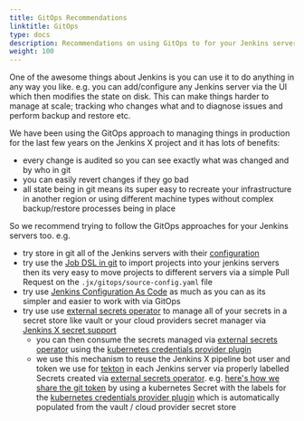 ```yaml
---
title: GitOps Recommendations
linktitle: GitOps
type: docs
description: Recommendations on using GitOps to for your Jenkins servers
weight: 100
---
```


One of the awesome things about Jenkins is you can use it to do anything in any way you like. e.g. you can add/configure any Jenkins server via the UI which then modifies the state on disk. This can make things harder to manage at scale; tracking who changes what and to diagnose issues and perform backup and restore etc.

We have been using the GitOps approach to managing things in production for the last few years on the Jenkins X project and it has lots of benefits:

* every change is audited so you can see exactly what was changed and by who in git
* you can easily revert changes if they go bad
* all state being in git means its super easy to recreate your infrastructure in another region or using different machine types without complex backup/restore processes being in place

So we recommend trying to follow the GitOps approaches for your Jenkins servers too. e.g.

* try store in git all of the Jenkins servers with their [configuration](/v3/admin/guides/jenkins/getting-started/#configure-jenkins)
* try use the [Job DSL in git](/v3/admin/guides/jenkins/getting-started/#job-dsl) to import projects into your jenkins servers then its very easy to move projects to different servers via a simple Pull Request on the `.jx/gitops/source-config.yaml` file 
* try use [Jenkins Configuration As Code](https://www.jenkins.io/projects/jcasc/) as much as you can as its simpler and easier to work with via GitOps
* try use use [external secrets operator](https://github.com/external-secrets/external-secrets) to manage all of your secrets in a secret store like vault or your cloud providers secret manager via [Jenkins X secret support](/v3/admin/setup/secrets/)
  * you can then consume the secrets managed via [external secrets operator](https://github.com/external-secrets/external-secrets) using the [kubernetes credentials provider plugin](https://plugins.jenkins.io/kubernetes-credentials-provider/)
  * we use this mechanism to reuse the Jenkins X pipeline bot user and token we use for [tekton](https://github.com/tektoncd/pipeline) in each Jenkins server via properly labelled Secrets created via  [external secrets operator](https://github.com/external-secrets/external-secrets). e.g. [here's how we share the git token](https://github.com/jenkins-x-charts/jenkins-resources/blob/main/charts/jenkins-resources/templates/tekton-git-secret.yaml#L15-L18) by using a kubernetes Secret with the labels for the [kubernetes credentials provider plugin](https://plugins.jenkins.io/kubernetes-credentials-provider/) which is automatically populated from the vault / cloud provider secret store